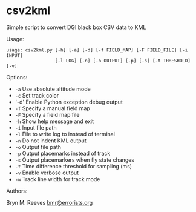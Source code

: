 # csv2kml

Simple script to convert DGI black box CSV data to KML

Usage:
```
usage: csv2kml.py [-h] [-a] [-d] [-f FIELD_MAP] [-F FIELD_FILE] [-i INPUT]
                  [-l LOG] [-n] [-o OUTPUT] [-p] [-s] [-t THRESHOLD] [-v]
```
Options:

  * `-a` Use absolute altitude mode
  * `-c` Set track color
  * '-d' Enable Python exception debug output
  * `-f` Specify a manual field map
  * `-F` Specify a field map file
  * `-h` Show help message and exit
  * `-i` Input file path
  * `-l` File to write log to instead of terminal
  * `-n` Do not indent KML output
  * `-o` Output file path
  * `-p` Output placemarks instead of track
  * `-s` Output placemarkers when fly state changes
  * `-t` Time difference threshold for sampling (ms)
  * `-v` Enable verbose output
  * `-w` Track line width for track mode


Authors:

  Bryn M. Reeves <bmr@errorists.org>

